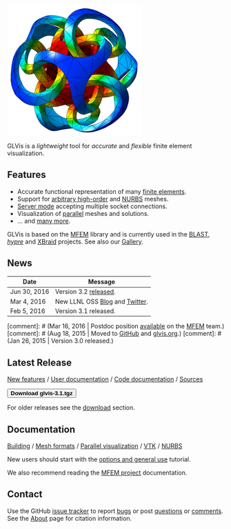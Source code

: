 <div class="col-md-6" markdown="1">

[![GLVis logo](img/logo-300.png)](gallery.md)

GLVis is a _lightweight_ tool for _accurate_ and _flexible_ finite element visualization.


## Features

 * Accurate functional representation of many [finite elements](http://mfem.org/features/#higher-order-finite-element-spaces).
 * Support for [arbitrary high-order](mesh-formats.md#curvilinear-and-more-general-meshes) and [NURBS](nurbs.md) meshes.
 * [Server mode](options-and-use.md#server-mode) accepting multiple socket connections.
 * Visualization of [parallel](parallel-visualization.md) meshes and solutions.
 * ... and [many more](features.md).

GLVis is based on the [MFEM](http://mfem.org) library and is currently used in the [BLAST](http://www.llnl.gov/casc/blast), _[hypre](http://www.llnl.gov/casc/hypre)_ and [XBraid](http://www.llnl.gov/casc/xbraid) projects. See also our [Gallery](gallery.md).

</div><div class="col-md-6 news-table" markdown="1">


## News

Date         | Message
------------ | -----------------------------------------------------------------
Jun 30, 2016 | Version 3.2 [released](https://raw.githubusercontent.com/glvis/glvis/master/CHANGELOG).
Mar 4, 2016  | New LLNL OSS [Blog](http://software.llnl.gov/news) and [Twitter](https://twitter.com/LLNL_OpenSource).
Feb 5, 2016  | Version 3.1 released.

[comment]: # (Mar 16, 2016 | Postdoc position [available](http://careers-ext.llnl.gov/jobs/5242192-postdoctoral-research-staff-member) on the [MFEM](http://mfem.org) team.)
[comment]: # (Aug 18, 2015 | Moved to [GitHub](https://github.com/glvis/glvis) and [glvis.org](http://glvis.org).)
[comment]: # (Jan 26, 2015 | Version 3.0 released.)


## Latest Release

[New features](https://raw.githubusercontent.com/glvis/glvis/master/CHANGELOG)
/ [User documentation](https://raw.githubusercontent.com/glvis/glvis/master/README)
/ [Code documentation](http://glvis.github.io/doxygen/html/index.html)
/ [Sources](https://github.com/glvis/glvis)

[<button type="button" class="btn btn-success">
**Download glvis-3.1.tgz**
</button>](http://goo.gl/gQZuu9)

For older releases see the [download](download.md) section.


## Documentation

[Building](building.md)
/ [Mesh formats](mesh-formats.md)
/ [Parallel visualization](parallel-visualization.md)
/ [VTK](curvilinear-vtk-meshes.md)
/ [NURBS](nurbs.md)

New users should start with the [options and general use](options-and-use.md) tutorial.

We also recommend reading the [MFEM project](http://mfem.org) documentation.


## Contact

Use the GitHub [issue tracker](https://github.com/glvis/glvis/issues)
to report [bugs](https://github.com/glvis/glvis/issues/new?labels=bug)
or post [questions](https://github.com/glvis/glvis/issues/new?labels=question)
or [comments](https://github.com/glvis/glvis/issues/new?labels=comment).
See&nbsp;the [About](about.md) page for citation information.

</div>

<div class="col-md-12"></div>
